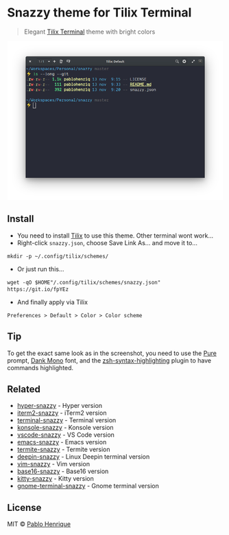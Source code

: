 # Snazzy theme for Tilix Terminal

> Elegant [Tilix Terminal](https://gnunn1.github.io/tilix-web/) theme with bright colors

![](screenshot.png)

## Install

- You need to install [Tilix](https://gnunn1.github.io/tilix-web/) to use this theme. Other terminal wont work...
- Right-click `snazzy.json`, choose Save Link As… and move it to...
```
mkdir -p ~/.config/tilix/schemes/
```
- Or just run this...
```
wget -qO $HOME"/.config/tilix/schemes/snazzy.json" https://git.io/fpYEz
```
- And finally apply via Tilix
```
Preferences > Default > Color > Color scheme
```

## Tip

To get the exact same look as in the screenshot, you need to use the [Pure](https://github.com/sindresorhus/pure) prompt, [Dank Mono](https://dank.sh/) font, and the [zsh-syntax-highlighting](https://github.com/zsh-users/zsh-syntax-highlighting) plugin to have commands highlighted.


## Related

- [hyper-snazzy](https://github.com/sindresorhus/hyper-snazzy) - Hyper version
- [iterm2-snazzy](https://github.com/sindresorhus/iterm2-snazzy) - iTerm2 version
- [terminal-snazzy](https://github.com/sindresorhus/terminal-snazzy) - Terminal version
- [konsole-snazzy](https://github.com/miedzinski/konsole-snazzy) - Konsole version
- [vscode-snazzy](https://github.com/Tyriar/vscode-snazzy) - VS Code version
- [emacs-snazzy](https://github.com/weijiangan/emacs-snazzy) - Emacs version
- [termite-snazzy](https://github.com/kbobrowski/termite-snazzy) - Termite version
- [deepin-snazzy](https://github.com/xxczaki/deepin-snazzy) - Linux Deepin terminal version
- [vim-snazzy](https://github.com/connorholyday/vim-snazzy) - Vim version
- [base16-snazzy](https://github.com/h404bi/base16-snazzy-scheme) - Base16 version
- [kitty-snazzy](https://github.com/connorholyday/kitty-snazzy) - Kitty version
- [gnome-terminal-snazzy](https://github.com/tobark/hyper-snazzy-gnome-terminal) - Gnome terminal version

## License

MIT © [Pablo Henrique](https://github.com/pablohenriq)
